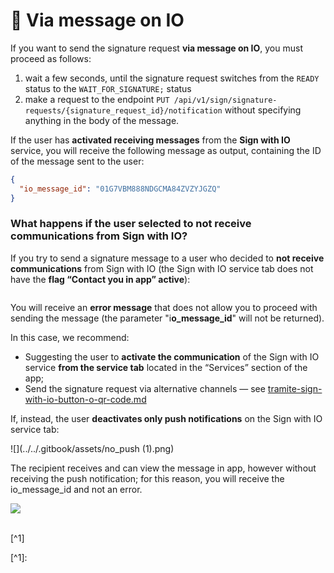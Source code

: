 # 📳 Via message on IO

If you want to send the signature request **via message on IO**, you must proceed as follows: 

1. wait a few seconds, until the signature request switches from the `READY` status to the `WAIT_FOR_SIGNATURE;` status
2. make a request to the endpoint `PUT /api/v1/sign/signature-requests/{signature_request_id}/notification` without specifying anything in the body of the message.

If the user has **activated receiving messages** from the **Sign with IO** service, you will receive the following message as output, containing the ID of the message sent to the user:

```json
{
  "io_message_id": "01G7VBM888NDGCMA84ZVZYJGZQ"
}
```

### What happens if the user selected to not receive communications from Sign with IO?

If you try to send a signature message to a user who decided to **not receive communications** from Sign with IO (the Sign with IO service tab does not have the **flag “Contact you in app” active**):

<img src="../../.gitbook/assets/richiesta_firma.png" alt="" data-size="original">

You will receive an **error message** that does not allow you to proceed with sending the message (the parameter "i**o_message_id**" will not be returned).

In this case, we recommend:

* Suggesting the user to **activate the communication** of the Sign with IO service **from the service tab** located in the “Services” section of the app;
* Send the signature request via alternative channels — see [tramite-sign-with-io-button-o-qr-code.md](tramite-sign-with-io-button-o-qr-code.md "mention")

If, instead, the user **deactivates only push notifications** on the Sign with IO service tab:

![](../../.gitbook/assets/no_push (1).png)

The recipient receives and can view the message in app, however without receiving the push notification; for this reason, you will receive the io_message_id and not an error.

![](../../.gitbook/assets/messaggio.png) 

  
[  
](#user-content-fn-1)\[\^1\]

[\^1]:
